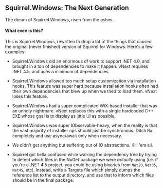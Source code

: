 ## Squirrel.Windows: The Next Generation

The dream of Squirrel.Windows, risen from the ashes.

#### What even is this?

This is Squirrel.Windows, rewritten to drop a lot of the things that caused the original (never finished) version of Squirrel for Windows. Here's a few examples:

* Squirrel.Windows did an enormous of work to support .NET 4.0, and brought in a ton of dependencies to make it happen. vNext requires .NET 4.5, and uses a minimum of dependencies.

* Squirrel.Windows allowed too much setup customization via installation hooks. This feature was super hard because installation hooks often had their own dependencies that blew up when we tried to load them. vNext loses this feature.

* Squirrel.Windows had a super complicated WiX-based installer that was an unholy nightmare. vNext replaces this with a single hardcoded C++ EXE whose goal is to display as little UI as possible.

* Squirrel.Windows was super IObservable-heavy, when the reality is that the vast majority of installer ops should just be synchronous. Ditch Rx completely and use async/await only when necessary.

* We didn't get anything but suffering out of IO abstractions. Kill 'em all.

* Squirrel got hella confused while walking the dependency tree by trying to detect which files in the NuGet package we were *actually* using (i.e. if you're a .NET 4.5 project, you could be using binaries from `Net20`, `Net35`, `Net45`, etc). Instead, write a Targets file which simply dumps the reference list to the output directory, and use that to inform which files should be in the final package.
